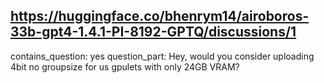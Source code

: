 ## https://huggingface.co/bhenrym14/airoboros-33b-gpt4-1.4.1-PI-8192-GPTQ/discussions/1

contains_question: yes
question_part: Hey, would you consider uploading 4bit no groupsize for us gpulets with only 24GB VRAM?